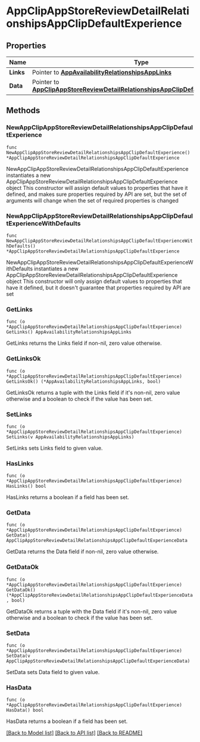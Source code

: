 # AppClipAppStoreReviewDetailRelationshipsAppClipDefaultExperience

## Properties

Name | Type | Description | Notes
------------ | ------------- | ------------- | -------------
**Links** | Pointer to [**AppAvailabilityRelationshipsAppLinks**](AppAvailabilityRelationshipsAppLinks.md) |  | [optional] 
**Data** | Pointer to [**AppClipAppStoreReviewDetailRelationshipsAppClipDefaultExperienceData**](AppClipAppStoreReviewDetailRelationshipsAppClipDefaultExperienceData.md) |  | [optional] 

## Methods

### NewAppClipAppStoreReviewDetailRelationshipsAppClipDefaultExperience

`func NewAppClipAppStoreReviewDetailRelationshipsAppClipDefaultExperience() *AppClipAppStoreReviewDetailRelationshipsAppClipDefaultExperience`

NewAppClipAppStoreReviewDetailRelationshipsAppClipDefaultExperience instantiates a new AppClipAppStoreReviewDetailRelationshipsAppClipDefaultExperience object
This constructor will assign default values to properties that have it defined,
and makes sure properties required by API are set, but the set of arguments
will change when the set of required properties is changed

### NewAppClipAppStoreReviewDetailRelationshipsAppClipDefaultExperienceWithDefaults

`func NewAppClipAppStoreReviewDetailRelationshipsAppClipDefaultExperienceWithDefaults() *AppClipAppStoreReviewDetailRelationshipsAppClipDefaultExperience`

NewAppClipAppStoreReviewDetailRelationshipsAppClipDefaultExperienceWithDefaults instantiates a new AppClipAppStoreReviewDetailRelationshipsAppClipDefaultExperience object
This constructor will only assign default values to properties that have it defined,
but it doesn't guarantee that properties required by API are set

### GetLinks

`func (o *AppClipAppStoreReviewDetailRelationshipsAppClipDefaultExperience) GetLinks() AppAvailabilityRelationshipsAppLinks`

GetLinks returns the Links field if non-nil, zero value otherwise.

### GetLinksOk

`func (o *AppClipAppStoreReviewDetailRelationshipsAppClipDefaultExperience) GetLinksOk() (*AppAvailabilityRelationshipsAppLinks, bool)`

GetLinksOk returns a tuple with the Links field if it's non-nil, zero value otherwise
and a boolean to check if the value has been set.

### SetLinks

`func (o *AppClipAppStoreReviewDetailRelationshipsAppClipDefaultExperience) SetLinks(v AppAvailabilityRelationshipsAppLinks)`

SetLinks sets Links field to given value.

### HasLinks

`func (o *AppClipAppStoreReviewDetailRelationshipsAppClipDefaultExperience) HasLinks() bool`

HasLinks returns a boolean if a field has been set.

### GetData

`func (o *AppClipAppStoreReviewDetailRelationshipsAppClipDefaultExperience) GetData() AppClipAppStoreReviewDetailRelationshipsAppClipDefaultExperienceData`

GetData returns the Data field if non-nil, zero value otherwise.

### GetDataOk

`func (o *AppClipAppStoreReviewDetailRelationshipsAppClipDefaultExperience) GetDataOk() (*AppClipAppStoreReviewDetailRelationshipsAppClipDefaultExperienceData, bool)`

GetDataOk returns a tuple with the Data field if it's non-nil, zero value otherwise
and a boolean to check if the value has been set.

### SetData

`func (o *AppClipAppStoreReviewDetailRelationshipsAppClipDefaultExperience) SetData(v AppClipAppStoreReviewDetailRelationshipsAppClipDefaultExperienceData)`

SetData sets Data field to given value.

### HasData

`func (o *AppClipAppStoreReviewDetailRelationshipsAppClipDefaultExperience) HasData() bool`

HasData returns a boolean if a field has been set.


[[Back to Model list]](../README.md#documentation-for-models) [[Back to API list]](../README.md#documentation-for-api-endpoints) [[Back to README]](../README.md)


